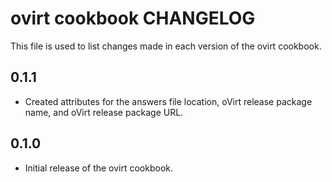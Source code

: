 ovirt cookbook CHANGELOG
========================

This file is used to list changes made in each version of the ovirt cookbook.

0.1.1
-----
- Created attributes for the answers file location, oVirt release package name, and oVirt release package URL.

0.1.0
-----
- Initial release of the ovirt cookbook.

